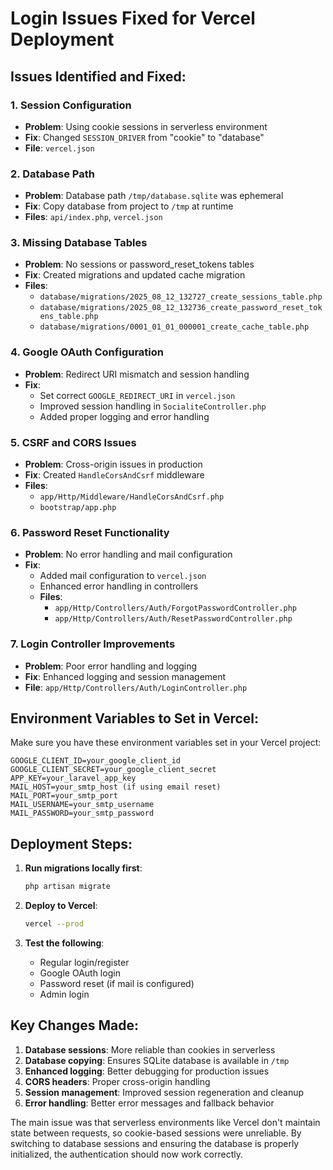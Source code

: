# Login Issues Fixed for Vercel Deployment

## Issues Identified and Fixed:

### 1. Session Configuration
- **Problem**: Using cookie sessions in serverless environment
- **Fix**: Changed `SESSION_DRIVER` from "cookie" to "database"
- **File**: `vercel.json`

### 2. Database Path
- **Problem**: Database path `/tmp/database.sqlite` was ephemeral
- **Fix**: Copy database from project to `/tmp` at runtime
- **Files**: `api/index.php`, `vercel.json`

### 3. Missing Database Tables
- **Problem**: No sessions or password_reset_tokens tables
- **Fix**: Created migrations and updated cache migration
- **Files**: 
  - `database/migrations/2025_08_12_132727_create_sessions_table.php`
  - `database/migrations/2025_08_12_132736_create_password_reset_tokens_table.php`
  - `database/migrations/0001_01_01_000001_create_cache_table.php`

### 4. Google OAuth Configuration
- **Problem**: Redirect URI mismatch and session handling
- **Fix**: 
  - Set correct `GOOGLE_REDIRECT_URI` in `vercel.json`
  - Improved session handling in `SocialiteController.php`
  - Added proper logging and error handling

### 5. CSRF and CORS Issues
- **Problem**: Cross-origin issues in production
- **Fix**: Created `HandleCorsAndCsrf` middleware
- **Files**: 
  - `app/Http/Middleware/HandleCorsAndCsrf.php`
  - `bootstrap/app.php`

### 6. Password Reset Functionality
- **Problem**: No error handling and mail configuration
- **Fix**: 
  - Added mail configuration to `vercel.json`
  - Enhanced error handling in controllers
  - **Files**: 
    - `app/Http/Controllers/Auth/ForgotPasswordController.php`
    - `app/Http/Controllers/Auth/ResetPasswordController.php`

### 7. Login Controller Improvements
- **Problem**: Poor error handling and logging
- **Fix**: Enhanced logging and session management
- **File**: `app/Http/Controllers/Auth/LoginController.php`

## Environment Variables to Set in Vercel:

Make sure you have these environment variables set in your Vercel project:

```
GOOGLE_CLIENT_ID=your_google_client_id
GOOGLE_CLIENT_SECRET=your_google_client_secret
APP_KEY=your_laravel_app_key
MAIL_HOST=your_smtp_host (if using email reset)
MAIL_PORT=your_smtp_port
MAIL_USERNAME=your_smtp_username  
MAIL_PASSWORD=your_smtp_password
```

## Deployment Steps:

1. **Run migrations locally first**:
   ```bash
   php artisan migrate
   ```

2. **Deploy to Vercel**:
   ```bash
   vercel --prod
   ```

3. **Test the following**:
   - Regular login/register
   - Google OAuth login
   - Password reset (if mail is configured)
   - Admin login

## Key Changes Made:

1. **Database sessions**: More reliable than cookies in serverless
2. **Database copying**: Ensures SQLite database is available in `/tmp`
3. **Enhanced logging**: Better debugging for production issues
4. **CORS headers**: Proper cross-origin handling
5. **Session management**: Improved session regeneration and cleanup
6. **Error handling**: Better error messages and fallback behavior

The main issue was that serverless environments like Vercel don't maintain state between requests, so cookie-based sessions were unreliable. By switching to database sessions and ensuring the database is properly initialized, the authentication should now work correctly.
